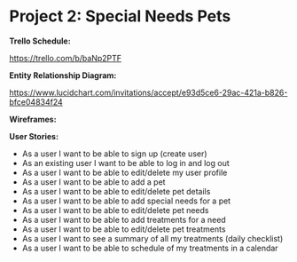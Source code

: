 # Project 2: Special Needs Pets

**Trello Schedule:**

https://trello.com/b/baNp2PTF

**Entity Relationship Diagram:**

https://www.lucidchart.com/invitations/accept/e93d5ce6-29ac-421a-b826-bfce04834f24

**Wireframes:**



**User Stories:**

* As a user I want to be able to sign up (create user)
* As an existing user I want to be able to log in and log out
* As a user I want to be able to edit/delete my user profile
* As a user I want to be able to add a pet
* As a user I want to be able to edit/delete pet details
* As a user I want to be able to add special needs for a pet
* As a user I want to be able to edit/delete pet needs
* As a user I want to be able to add treatments for a need
* As a user I want to be able to edit/delete pet treatments
* As a user I want to see a summary of all my treatments (daily checklist)
* As a user I want to be able to schedule of my treatments in a calendar
